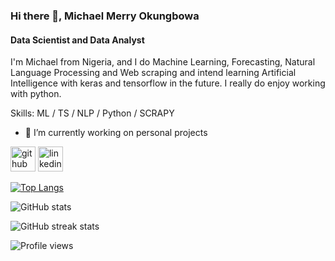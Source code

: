 ### Hi there 👋, Michael Merry Okungbowa 
#### Data Scientist and Data Analyst 
I'm Michael from Nigeria, and I do Machine Learning, Forecasting, Natural Language Processing and Web scraping and intend learning Artificial Intelligence with keras and tensorflow in the future. I really do enjoy working with python. 

Skills: ML / TS / NLP / Python / SCRAPY

- 🔭 I’m currently working on personal projects 


[<img src='https://cdn.jsdelivr.net/npm/simple-icons@3.0.1/icons/github.svg' alt='github' height='40'>](https://github.com/mikosa01)  [<img src='https://cdn.jsdelivr.net/npm/simple-icons@3.0.1/icons/linkedin.svg' alt='linkedin' height='40'>](https://www.linkedin.com/in/michael-okungbowa)  

[![Top Langs](https://github-readme-stats.vercel.app/api/top-langs/?username=mikosa01)](https://github.com/anuraghazra/github-readme-stats)

![GitHub stats](https://github-readme-stats.vercel.app/api?username=mikosa01&show_icons=true)  
  
![GitHub streak stats](https://github-readme-streak-stats.herokuapp.com/?user=mikosa01)  

![Profile views](https://gpvc.arturio.dev/mikosa01)  
